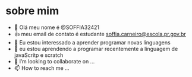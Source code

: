 # sobre mim 
- 👋 Olá meu nome é @SOFFIA32421
 - 👍 meu email de contato é estudante soffia.carneiro@escola.pr.gov.br
 - 👀 Eu estou interessado a aprender programar novas linguagens
- 🌱 eu estou aprendendo a programar recentemente a linguagem de javaScritp e scratch
- 💞️ I’m looking to collaborate on ...
- 📫 How to reach me ...

